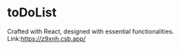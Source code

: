 # toDoList
Crafted with React, designed with essential functionalities. 
Link:https://z9xnh.csb.app/
